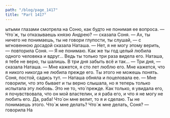 ```yaml
---
path: "/blog/page_1417"
title: "Part 1417"
---
```


ытыми глазами смотрела на Соню, как будто не понимая ее вопроса.
— Что́ ж, ты отказываешь князю Андрею? — сказала Соня.
— Ах, ты ничего не понимаешь, ты не говори глупости, ты слушай, — с мгновенною досадой сказала Наташа.
— Нет, я не могу этому верить, — повторила Соня. — Я не понимаю. Как же ты год целый любила одного человека и вдруг... Ведь ты только три раза видела его. Наташа, я тебе не верю, ты шалишь. В три дня забыть всё и так...
— Три дня, — сказала Наташа. — Мне кажется, я сто лет люблю его. Мне кажется, что я никого никогда не любила прежде его. Ты этого не можешь понять. Соня, постой, садись тут. — Наташа обняла и поцеловала ее. — Мне говорили, что это бывает и ты верно слышала, но я теперь только испытала эту любовь. Это не то, что́ прежде. Как только, я увидала его, я почувствовала, что он мой властелин, и я раба его, и что я не могу не любить его. Да, раба! Что̀ он мне велит, то я и сделаю. Ты не понимаешь этого. Что́ ж мне делать? Что́ ж мне делать, Соня? — говорила На
